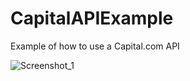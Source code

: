 # CapitalAPIExample
 Example of how to use a Capital.com API

 
![Screenshot_1](https://github.com/user-attachments/assets/ad8a531a-6f54-45b1-8299-622442aaa9b4)
